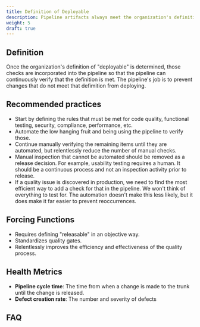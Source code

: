 ```yaml
---
title: Definition of Deployable
description: Pipeline artifacts always meet the organization's definition of deployable
weight: 5
draft: true
---
```


## Definition

Once the organization's definition of "deployable" is determined, those checks are incorporated into the pipeline so that the pipeline can continuously verify that the definition is met. The pipeline's job is to prevent changes that do not meet that defimition from deploying.

## Recommended practices

- Start by defining the rules that must be met for code quality, functional testing, security, compliance, performance, etc.
- Automate the low hanging fruit and being using the pipeline to verify those.
- Continue manually verifying the remaining items until they are automated, but relentlessly reduce the number of manual checks.
- Manual inspection that cannot be automated should be removed as a release decision. For example, usability testing requires a human. It should be a continuous process and not an inspection activity prior to release.
- If a quality issue is discovered in production, we need to find the most efficient way to add a check for that in the pipeline. We won't think of everything to test for. The automation doesn't make this less likely, but it does make it far easier to prevent reoccurrences.

## Forcing Functions

- Requires defining "releasable" in an objective way.
- Standardizes quality gates.
- Relentlessly improves the efficiency and effectiveness of the quality process.

## Health Metrics

- **Pipeline cycle time**: The time from when a change is made to the trunk until the change is released.
- **Defect creation rate**: The number and severity of defects 

## FAQ

